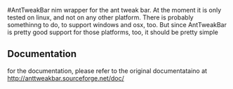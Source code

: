 #AntTweakBar
nim wrapper for the ant tweak bar. At the moment it is only tested on linux, and not on any other platform. There is probably somethinng to do, to support windows and osx, too. But since AntTweakBar is pretty good support for those platforms, too, it should be pretty simple

## Documentation

for the documentation, please refer to the original documentataino at http://anttweakbar.sourceforge.net/doc/
